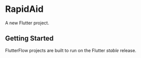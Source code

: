 # RapidAid

A new Flutter project.

## Getting Started

FlutterFlow projects are built to run on the Flutter _stable_ release.
